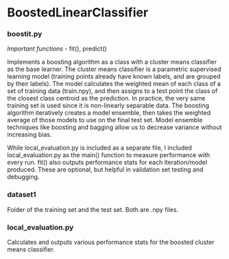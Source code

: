 # BoostedLinearClassifier

### boostit.py
*Important functions* - fit(), predict()
  
Implements a boosting algorithm as a class with a cluster means classifier as the base learner. The cluster means classifier is a parametric supervised learning model (training points already have known labels, and are grouped by their labels). The model calculates the weighted mean of each class of a set of training data (train.npy), and then assigns to a test point the class of the closest class centroid as the prediction. In practice, the very same training set is used since it is non-linearly separable data. The boosting algorithm iteratively creates a model ensemble, then takes the weighted average of those models to use on the final test set. Model ensemble techniques like boosting and bagging allow us to decrease variance without increasing bias.
  
While local_evaluation.py is included as a separate file, I included local_evaluation.py as the main() function to measure performance with every run. fit() also outputs performance stats for each iteration/model produced. These are optional, but helpful in validation set testing and debugging.

### dataset1
Folder of the training set and the test set. Both are .npy files.

### local_evaluation.py
Calculates and outputs various performance stats for the boosted cluster means classifier. 
